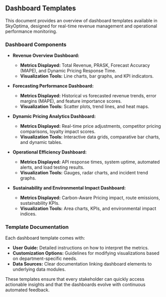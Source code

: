 ## Dashboard Templates

This document provides an overview of dashboard templates available in SkyOptima, designed for real-time revenue management and operational performance monitoring.

### Dashboard Components
- **Revenue Overview Dashboard:**
  - **Metrics Displayed:** Total Revenue, PRASK, Forecast Accuracy (MAPE), and Dynamic Pricing Response Time.
  - **Visualization Tools:** Line charts, bar graphs, and KPI indicators.
  
- **Forecasting Performance Dashboard:**
  - **Metrics Displayed:** Historical vs forecasted revenue trends, error margins (MAPE), and feature importance scores.
  - **Visualization Tools:** Scatter plots, trend lines, and heat maps.
  
- **Dynamic Pricing Analytics Dashboard:**
  - **Metrics Displayed:** Real-time price adjustments, competitor pricing comparisons, loyalty impact scores.
  - **Visualization Tools:** Interactive data grids, comparative bar charts, and dynamic tables.
  
- **Operational Efficiency Dashboard:**
  - **Metrics Displayed:** API response times, system uptime, automated alerts, and load testing results.
  - **Visualization Tools:** Gauges, radar charts, and incident trend graphs.
  
- **Sustainability and Environmental Impact Dashboard:**
  - **Metrics Displayed:** Carbon-Aware Pricing impact, route emissions, sustainability KPIs.
  - **Visualization Tools:** Area charts, KPIs, and environmental impact indices.

### Template Documentation
Each dashboard template comes with:
- **User Guide:** Detailed instructions on how to interpret the metrics.
- **Customization Options:** Guidelines for modifying visualizations based on department-specific needs.
- **Data Sources:** Clear documentation linking dashboard elements to underlying data modules.
  
These templates ensure that every stakeholder can quickly access actionable insights and that the dashboards evolve with continuous automated feedback.
